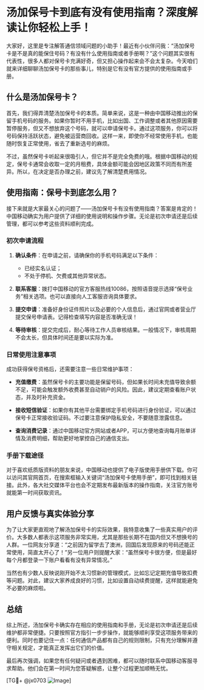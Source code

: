 # 汤加保号卡到底有没有使用指南？深度解读让你轻松上手！

大家好，这里是专注解答通信领域问题的小助手！最近有小伙伴问我：“汤加保号卡是不是真的能保住号码？有没有什么使用指南或者手册啊？”这个问题其实很有代表性，很多人都对保号卡充满好奇，但又担心操作起来会不会太复杂。今天咱们就来详细聊聊汤加保号卡的那些事儿，特别是它有没有官方提供的使用指南或手册。

## 什么是汤加保号卡？

首先，我们得弄清楚汤加保号卡的本质。简单来说，这是一种由中国移动推出的保留手机号码的服务。如果你暂时不用手机，比如出国、工作调整或者其他原因需要暂停服务，但又不想放弃这个号码，就可以申请保号卡。通过这项服务，你可以将号码保持活跃状态，避免被运营商回收。这样一来，即使你不经常使用手机，也能随时恢复正常使用，省去了重新选号的麻烦。

不过，虽然保号卡听起来很吸引人，但它并不是完全免费的哦。根据中国移动的规定，保号卡通常会收取一定的月租费，具体金额可能会因地区政策不同而有所差异。所以，在决定是否办理之前，建议先了解清楚费用情况。

## 使用指南：保号卡到底怎么用？

接下来就是大家最关心的问题了——汤加保号卡有没有使用指南？答案是肯定的！中国移动确实为用户提供了详细的使用说明和操作步骤。无论是初次申请还是后续管理，都可以参考这些资料顺利完成。

### 初次申请流程

1. **确认条件**：在申请之前，请确保你的手机号码满足以下条件：
   - 已经实名认证；
   - 不处于停机、欠费或其他异常状态。
   
2. **联系客服**：拨打中国移动的官方客服热线10086，按照语音提示选择“保号业务”相关选项。也可以直接向人工客服咨询具体要求。

3. **提交申请**：准备好身份证件照片以及必要的个人信息后，通过官网或者营业厅提交保号申请表。记得检查填写内容是否准确无误！

4. **等待审核**：提交完成后，耐心等待工作人员审核结果。一般情况下，审核周期不会太长，但具体时间还是要以实际为准。

### 日常使用注意事项

成功获得保号资格后，还需要注意一些日常维护事项：

- **充值缴费**：虽然保号卡的主要功能是保留号码，但如果长时间未充值导致余额不足，可能会触发额外收费甚至自动销户的风险。因此，建议定期查看账户状态，并及时补充资金。
  
- **接收短信验证**：如果你有其他平台需要绑定手机号码进行身份验证，可以通过保号卡正常接收验证码。不过要注意保护隐私安全，不要随意泄露信息。

- **查询消费记录**：通过中国移动官方网站或者APP，可以方便地查询每月账单详情及消费明细，帮助更好地掌控自己的通信支出。

### 手册下载途径

对于喜欢纸质版资料的朋友来说，中国移动也提供了电子版使用手册供下载。你可以访问其官网首页，在搜索框输入关键词“汤加保号卡使用手册”，即可找到相关链接。此外，各大社交媒体平台也会不定期发布最新版本的操作指南，关注官方账号就能第一时间获取资讯。

## 用户反馈与真实体验分享

为了让大家更直观地了解汤加保号卡的实际效果，我特意收集了一些真实用户的评价。大多数人都表示这项服务非常实用，尤其是那些长期不在国内但又不想换号的人群。一位网友分享道：“之前因为留学去了澳洲，回国后发现原来的号码还能正常使用，简直太开心了！”另一位用户则提醒大家：“虽然保号卡很方便，但是最好每个月都登录一下账户看看有没有异常情况。”

当然也有少数人反映说刚开始不太习惯新的管理模式，比如忘记定期充值导致扣费等问题。对此，建议大家养成良好的习惯，比如设置自动续费提醒，这样就能避免不必要的麻烦啦。

## 总结

综上所述，汤加保号卡确实存在相应的使用指南和手册，无论是初次申请还是后续维护都非常便捷。只要按照官方指引一步步操作，就能够顺利享受这项服务带来的便利。同时也要记住一点：任何通信产品都有自己的规则限制，只有充分理解并遵守相关规定，才能真正发挥出它们的价值。

最后再次强调，如果您有任何疑问或者遇到困难，都可以随时联系中国移动客服寻求帮助。他们会在第一时间为您答疑解惑，让整个过程更加顺畅无忧。

[TG💪+ @jx0703 ![Image](https://github.com/user-attachments/assets/dbca1d08-cadb-493c-b0ec-ad6f7a83f270)]